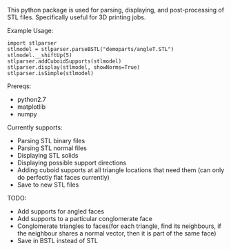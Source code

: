 This python package is used for parsing, displaying, and post-processing of
STL files. Specifically useful for 3D printing jobs.

Example Usage:

    import stlparser
    stlmodel = stlparser.parseBSTL("demoparts/angleT.STL")
    stlmodel.__shiftUp(5)
    stlparser.addCuboidSupports(stlmodel)
    stlparser.display(stlmodel, showNorms=True)
    stlparser.isSimple(stlmodel)

Prereqs:
  - python2.7
  - matplotlib
  - numpy

Currently supports:
  - Parsing STL binary files
  - Parsing STL normal files
  - Displaying STL solids
  - Displaying possible support directions
  - Adding cuboid supports at all triangle locations that need them (can only do perfectly flat faces currently)
  - Save to new STL files

TODO:
  - Add supports for angled faces
  - Add supports to a particular conglomerate face
  - Conglomerate triangles to faces(for each triangle, find its neighbours, if the neighbour
    shares a normal vector, then it is part of the same face)
  - Save in BSTL instead of STL

